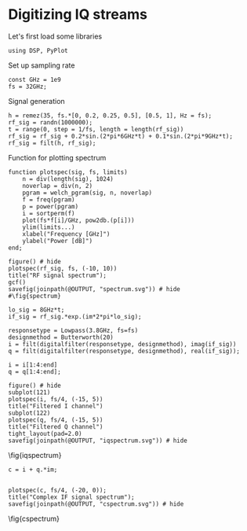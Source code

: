 <!--This file was generated, do not modify it.-->
# Digitizing IQ streams

Let's first load some libraries

```julia:ex1
using DSP, PyPlot
```

Set up sampling rate

```julia:ex2
const GHz = 1e9
fs = 32GHz;
```

Signal generation

```julia:ex3
h = remez(35, fs.*[0, 0.2, 0.25, 0.5], [0.5, 1], Hz = fs);
rf_sig = randn(1000000);
t = range(0, step = 1/fs, length = length(rf_sig))
rf_sig = rf_sig + 0.2*sin.(2*pi*6GHz*t) + 0.1*sin.(2*pi*9GHz*t);
rf_sig = filt(h, rf_sig);
```

Function for plotting spectrum

```julia:ex4
function plotspec(sig, fs, limits)
    n = div(length(sig), 1024)
    noverlap = div(n, 2)
    pgram = welch_pgram(sig, n, noverlap)
    f = freq(pgram)
    p = power(pgram)
    i = sortperm(f)
    plot(fs*f[i]/GHz, pow2db.(p[i]))
    ylim(limits...)
    xlabel("Frequency [GHz]")
    ylabel("Power [dB]")
end;
```

```julia:ex5
figure() # hide
plotspec(rf_sig, fs, (-10, 10))
title("RF signal spectrum");
gcf()
savefig(joinpath(@OUTPUT, "spectrum.svg")) # hide
#\fig{spectrum}
```

```julia:ex6
lo_sig = 8GHz*t;
if_sig = rf_sig.*exp.(im*2*pi*lo_sig);
```

```julia:ex7
responsetype = Lowpass(3.8GHz, fs=fs)
designmethod = Butterworth(20)
i = filt(digitalfilter(responsetype, designmethod), imag(if_sig))
q = filt(digitalfilter(responsetype, designmethod), real(if_sig));
```

```julia:ex8
i = i[1:4:end]
q = q[1:4:end];
```

```julia:ex9
figure() # hide
subplot(121)
plotspec(i, fs/4, (-15, 5))
title("Filtered I channel")
subplot(122)
plotspec(q, fs/4, (-15, 5))
title("Filtered Q channel")
tight_layout(pad=2.0)
savefig(joinpath(@OUTPUT, "iqspectrum.svg")) # hide
```

\fig{iqspectrum}

```julia:ex10
c = i + q.*im;
```

```julia:ex11

plotspec(c, fs/4, (-20, 0));
title("Complex IF signal spectrum");
savefig(joinpath(@OUTPUT, "cspectrum.svg")) # hide
```

\fig{cspectrum}

